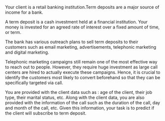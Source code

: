 Your client is a retail banking institution.Term deposits are a major source of income for a bank. 

A term deposit is a cash investment held at a financial institution. Your money is invested for an agreed rate of interest over a fixed amount of time, or term. 

The bank has various outreach plans to sell term deposits to their customers such as email marketing, advertisements, telephonic marketing and digital marketing. 

Telephonic marketing campaigns still remain one of the most effective way to reach out to people. However, they require huge investment as large call centers are hired to actually execute these campaigns. Hence, it is crucial to identify the customers most likely to convert beforehand so that they can be specifically targeted via call. 

You are provided with the client data such as : age of the client, their job type, their marital status, etc. Along with the client data, you are also provided with the information of the call such as the duration of the call, day and month of the call, etc. Given this information, your task is to predict if the client will subscribe to term deposit.
